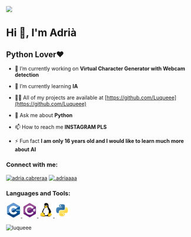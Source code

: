 <img align="center" src="https://media.giphy.com/media/mD483FoOBfybCwPXTK/giphy.gif" width="400"/>
<h1 align="left">Hi 👋, I'm Adrià</h1>
<h2 align="left"><b>Python Lover❤️</b></h2>

- 🔭 I’m currently working on **Virtual Character Generator with Webcam detection**

- 🌱 I’m currently learning **IA**

- 👨‍💻 All of my projects are available at [https://github.com/Luqueee](https://github.com/Luqueee)

- 💬 Ask me about **Python**

- 📫 How to reach me **INSTAGRAM PLS**

- ⚡ Fun fact **I am only 16 years old and I would like to learn much more about AI**

<h3 align="left">Connect with me:</h3>
<p align="left">
<a href="https://instagram.com/adria.cabreraa" target="blank"><img align="center" src="https://raw.githubusercontent.com/rahuldkjain/github-profile-readme-generator/master/src/images/icons/Social/instagram.svg" alt="adria.cabreraa" height="30" width="40" /></a>
<a href="https://discord.gg/.adriaaaa" target="blank"><img align="center" src="https://raw.githubusercontent.com/rahuldkjain/github-profile-readme-generator/master/src/images/icons/Social/discord.svg" alt=".adriaaaa" height="30" width="40" /></a>
</p>

<h3 align="left">Languages and Tools:</h3>
<p align="left"> <a href="https://www.w3schools.com/cpp/" target="_blank" rel="noreferrer"> <img src="https://raw.githubusercontent.com/devicons/devicon/master/icons/cplusplus/cplusplus-original.svg" alt="cplusplus" width="40" height="40"/> </a> <a href="https://www.w3schools.com/cs/" target="_blank" rel="noreferrer"> <img src="https://raw.githubusercontent.com/devicons/devicon/master/icons/csharp/csharp-original.svg" alt="csharp" width="40" height="40"/> </a><a href="https://www.linux.org/" target="_blank" rel="noreferrer"> <img src="https://raw.githubusercontent.com/devicons/devicon/master/icons/linux/linux-original.svg" alt="linux" width="40" height="40"/> </a> <a href="https://www.python.org" target="_blank" rel="noreferrer"> <img src="https://raw.githubusercontent.com/devicons/devicon/master/icons/python/python-original.svg" alt="python" width="40" height="40"/> </a> </p>

<p><img align="center" src="https://github-readme-stats.vercel.app/api/top-langs?username=luqueee&show_icons=true&theme=dark&locale=en&layout=compact" alt="luqueee" /></p>
